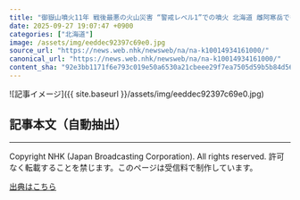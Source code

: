 ```yaml
---
title: "御嶽山噴火11年 戦後最悪の火山災害 “警戒レベル1”での噴火 北海道 雌阿寒岳でも火山活動 課題は？"
date: 2025-09-27 19:07:47 +0900
categories: ["北海道"]
image: /assets/img/eeddec92397c69e0.jpg
source_url: "https://news.web.nhk/newsweb/na/na-k10014934161000/"
canonical_url: "https://news.web.nhk/newsweb/na/na-k10014934161000/"
content_sha: "92e3bb1171f6e793c019e50a6530a21cbeee29f7ea7505d59b5b84d5691718e3"
---
```


![記事イメージ]({{ site.baseurl }}/assets/img/eeddec92397c69e0.jpg)

## 記事本文（自動抽出）
<div><div class="_13tndsj2"><nav aria-label="フッターサイトナビゲーション" class="_13tndsj4"></nav><hr class="esl7kn2s esl7kn1l esl7kn1n _14xli2ae"><p class="esl7kn2s esl7kn1m esl7kn1o _1yvk0f68 _1lugom81">Copyright NHK (Japan Broadcasting Corporation). All rights reserved. 許可なく転載することを禁じます。このページは受信料で制作しています。</p></div></div>

[出典はこちら](https://news.web.nhk/newsweb/na/na-k10014934161000/)
